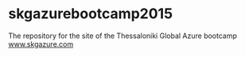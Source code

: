 # skgazurebootcamp2015
The repository for the site of the Thessaloniki Global Azure bootcamp www.skgazure.com

